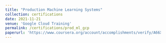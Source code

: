 ```yaml
---
title: "Production Machine Learning Systems"
collection: certifications
date: 2021-11-21	
venue: 'Google Cloud Training'
permalink: /certifications/prod_ml_gcp
paperurl: 'https://www.coursera.org/account/accomplishments/verify/A66XLPCJ4N6D'
---
```


